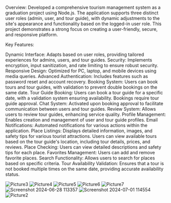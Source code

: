 Overview:
Developed a comprehensive tourism management system as a graduation project using Node.js. The application supports three distinct user roles (admin, user, and tour guide), with dynamic adjustments to the site's appearance and functionality based on the logged-in user role. This project demonstrates a strong focus on creating a user-friendly, secure, and responsive platform.

Key Features:

Dynamic Interface: Adapts based on user roles, providing tailored experiences for admins, users, and tour guides.
Security: Implements encryption, input sanitization, and rate limiting to ensure robust security.
Responsive Design: Optimized for PC, laptop, and mobile devices using media queries.
Advanced Authentication: Includes features such as password reset and account recovery.
Booking System: Users can book tours and tour guides, with validation to prevent double bookings on the same date.
Tour Guide Booking: Users can book a tour guide for a specific date, with a validation system ensuring availability. Bookings require tour guide approval.
Chat System: Activated upon booking approval to facilitate communication between users and tour guides.
Review System: Allows users to review tour guides, enhancing service quality.
Profile Management: Enables creation and management of user and tour guide profiles.
Email Notifications: Automated notifications for various actions within the application.
Place Listings: Displays detailed information, images, and safety tips for various tourist attractions. Users can view available tours based on the tour guide's location, including tour details, prices, and reviews.
Place Checking: Users can view detailed descriptions and safety tips for each place.
Favorites Management: Users can add and remove favorite places.
Search Functionality: Allows users to search for places based on specific criteria.
Tour Availability Validation: Ensures that a tour is not booked multiple times on the same date, providing accurate availability status.


![Picture3](https://github.com/user-attachments/assets/e7a77124-c1e5-430b-b95e-92c4bc0b8cbc)
![Picture4](https://github.com/user-attachments/assets/1cb08e99-ea54-4331-bf98-a83ea8f08fbf)
![Picture5](https://github.com/user-attachments/assets/349677c5-d2d0-4725-97ed-964fc6ce764e)
![Picture6](https://github.com/user-attachments/assets/7a11c616-ac92-417d-ace4-8aa2df96b334)
![Picture7](https://github.com/user-attachments/assets/0842ad25-edf3-426b-bd53-08ad693ad7e3)
![Screenshot 2024-06-28 113357](https://github.com/user-attachments/assets/49ac1dd9-54b3-4ee1-b264-1ac7babb9936)
![Screenshot 2024-07-01 114554](https://github.com/user-attachments/assets/df3d8194-40a5-4594-9992-1eb090f36650)
![Picture2](https://github.com/user-attachments/assets/ebbeb7b9-5905-4248-ad50-81077d9ed8aa)
